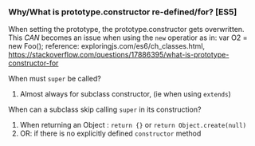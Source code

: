 


### Why/What is prototype.constructor re-defined/for? [ES5]

When setting the prototype, the prototype.constructor gets overwritten. This _CAN_ becomes an issue when using the `new` operatior as in:
 var O2 = new Foo();
 reference: exploringjs.com/es6/ch_classes.html, https://stackoverflow.com/questions/17886395/what-is-prototype-constructor-for
 


When must `super` be called?
 1. Almost always for subclass constructor, (ie when using  `extends`) 

When can a subclass skip calling `super` in its construction?
 1. When returning an Object : `return {}` or `return Object.create(null)`
 2. OR: if there is no explicitly defined `constructor` method
 
 
